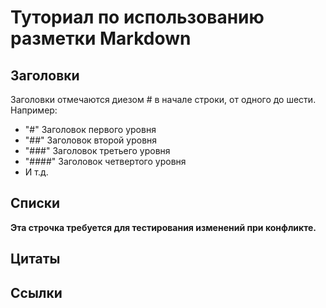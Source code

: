 # Туториал по использованию разметки Markdown
## Заголовки
Заголовки отмечаются диезом # в начале строки, от одного до шести. Например:

* "#" Заголовок первого уровня
* "##" Заголовок второй уровня
* "###" Заголовок третьего уровня
* "####" Заголовок четвертого уровня
* И т.д.

## Списки
**Эта строчка требуется для тестирования изменений при конфликте.**

## Цитаты

## Ссылки